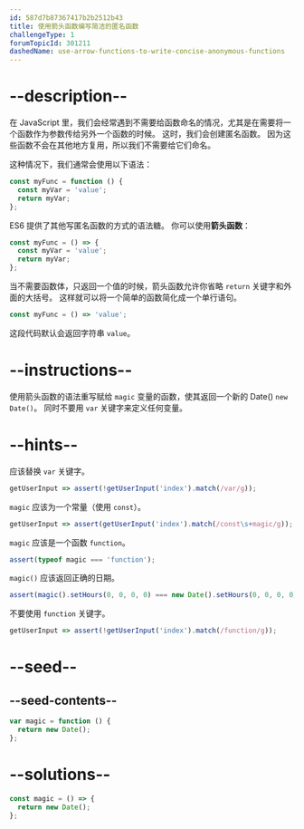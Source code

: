 ```yaml
---
id: 587d7b87367417b2b2512b43
title: 使用箭头函数编写简洁的匿名函数
challengeType: 1
forumTopicId: 301211
dashedName: use-arrow-functions-to-write-concise-anonymous-functions
---
```


# --description--

在 JavaScript 里，我们会经常遇到不需要给函数命名的情况，尤其是在需要将一个函数作为参数传给另外一个函数的时候。 这时，我们会创建匿名函数。 因为这些函数不会在其他地方复用，所以我们不需要给它们命名。

这种情况下，我们通常会使用以下语法：

```js
const myFunc = function () {
  const myVar = 'value';
  return myVar;
};
```

ES6 提供了其他写匿名函数的方式的语法糖。 你可以使用**箭头函数**：

```js
const myFunc = () => {
  const myVar = 'value';
  return myVar;
};
```

当不需要函数体，只返回一个值的时候，箭头函数允许你省略 `return` 关键字和外面的大括号。 这样就可以将一个简单的函数简化成一个单行语句。

```js
const myFunc = () => 'value';
```

这段代码默认会返回字符串 `value`。

# --instructions--

使用箭头函数的语法重写赋给 `magic` 变量的函数，使其返回一个新的 Date() `new Date()`。 同时不要用 `var` 关键字来定义任何变量。

# --hints--

应该替换 `var` 关键字。

```js
getUserInput => assert(!getUserInput('index').match(/var/g));
```

`magic` 应该为一个常量（使用 `const`）。

```js
getUserInput => assert(getUserInput('index').match(/const\s+magic/g));
```

`magic` 应该是一个函数 `function`。

```js
assert(typeof magic === 'function');
```

`magic()` 应该返回正确的日期。

```js
assert(magic().setHours(0, 0, 0, 0) === new Date().setHours(0, 0, 0, 0));
```

不要使用 `function` 关键字。

```js
getUserInput => assert(!getUserInput('index').match(/function/g));
```

# --seed--

## --seed-contents--

```js
var magic = function () {
  return new Date();
};
```

# --solutions--

```js
const magic = () => {
  return new Date();
};
```
